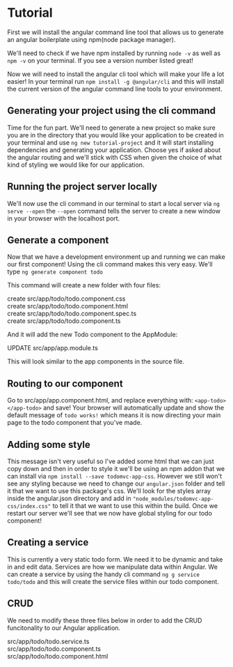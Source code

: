 # Tutorial

First we will install the angular command line tool that allows us to generate an angular boilerplate using npm(node package manager).

We'll need to check if we have npm installed by running `node -v` as well as `npm -v` on your terminal. If you see a version number listed great!

Now we will need to install the angular cli tool which will make your life a lot easier! In your terminal run `npm install -g @angular/cli` and this will install the current version of the angular command line tools to your environment.

## Generating your project using the cli command

Time for the fun part. We'll need to generate a new project so make sure you are in the directory that you would like your application to be created in your terminal and use `ng new tutorial-project` and it will start installing dependencies and generating your application. Choose yes if asked about the angular routing and we'll stick with CSS when given the choice of what kind of styling we would like for our application.

## Running the project server locally

We'll now use the cli command in our terminal to start a local server via `ng serve --open` the `--open` command tells the server to create a new window in your browser with the localhost port.

## Generate a component

Now that we have a development environment up and running we can make our first component! Using the cli command makes this very easy. We'll type `ng generate component todo` 

This command will create a new folder with four files:

create src/app/todo/todo.component.css </br>
create src/app/todo/todo.component.html </br>
create src/app/todo/todo.component.spec.ts </br>
create src/app/todo/todo.component.ts </br>

And it will add the new Todo component to the AppModule:

UPDATE src/app/app.module.ts

This will look similar to the app components in the source file.

## Routing to our component

Go to src/app/app.component.html, and replace everything with: `<app-todo></app-todo>` and save! Your browser will automatically update and show the default message of `todo works!` which means it is now directing your main page to the todo component that you've made.

## Adding some style

This message isn't very useful so I've added some html that we can just copy down and then in order to style it we'll be using an npm addon that we can install via `npm install --save todomvc-app-css`. However we still won't see any styling because we need to change our `angular.json` folder and tell it that we want to use this package's css. We'll look for the styles array inside the angular.json directory and add in `"node_modules/todomvc-app-css/index.css"` to tell it that we want to use this within the build. Once we restart our server we'll see that we now have global styling for our todo component!


## Creating a service

This is currently a very static todo form. We need it to be dynamic and take in and edit data. Services are how we manipulate data within Angular. We can create a service by using the handy cli command `ng g service todo/todo` and this will create the service files within our todo component.

## CRUD

We need to modify these three files below in order to add the CRUD funcitonality to our Angular application.

src/app/todo/todo.service.ts </br>
src/app/todo/todo.component.ts </br>
src/app/todo/todo.component.html </br>


